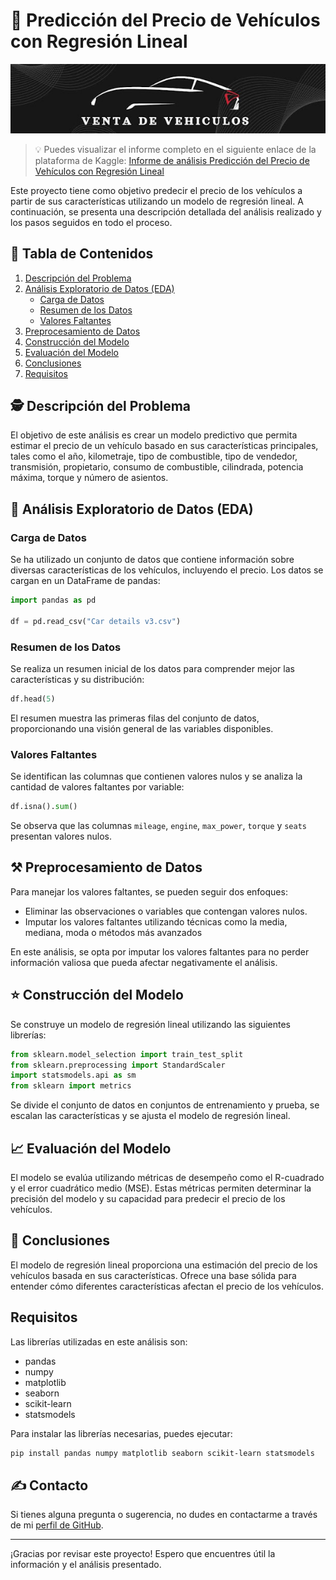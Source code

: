 # 🚗 Predicción del Precio de Vehículos con Regresión Lineal
![](banner.jpg)

> 💡 Puedes visualizar el informe completo en el siguiente enlace de la plataforma de Kaggle: [Informe de análisis  Predicción del Precio de Vehículos con Regresión Lineal](https://www.kaggle.com/code/andersonrodriguezs/regresion-lineal-precio-vehiculos-en-espa-ol)

Este proyecto tiene como objetivo predecir el precio de los vehículos a partir de sus características utilizando un modelo de regresión lineal. A continuación, se presenta una descripción detallada del análisis realizado y los pasos seguidos en todo el proceso.

## 📖 Tabla de Contenidos
1. [Descripción del Problema](#descripción-del-problema)
2. [Análisis Exploratorio de Datos (EDA)](#análisis-exploratorio-de-datos-eda)
   - [Carga de Datos](#carga-de-datos)
   - [Resumen de los Datos](#resumen-de-los-datos)
   - [Valores Faltantes](#valores-faltantes)
3. [Preprocesamiento de Datos](#preprocesamiento-de-datos)
4. [Construcción del Modelo](#construcción-del-modelo)
5. [Evaluación del Modelo](#evaluación-del-modelo)
6. [Conclusiones](#conclusiones)
7. [Requisitos](#requisitos)

## 🕵️ Descripción del Problema

El objetivo de este análisis es crear un modelo predictivo que permita estimar el precio de un vehículo basado en sus características principales, tales como el año, kilometraje, tipo de combustible, tipo de vendedor, transmisión, propietario, consumo de combustible, cilindrada, potencia máxima, torque y número de asientos.

## 🔎 Análisis Exploratorio de Datos (EDA)

### Carga de Datos

Se ha utilizado un conjunto de datos que contiene información sobre diversas características de los vehículos, incluyendo el precio. Los datos se cargan en un DataFrame de pandas:

```python
import pandas as pd

df = pd.read_csv("Car details v3.csv")
```

### Resumen de los Datos

Se realiza un resumen inicial de los datos para comprender mejor las características y su distribución:

```python
df.head(5)
```

El resumen muestra las primeras filas del conjunto de datos, proporcionando una visión general de las variables disponibles.

### Valores Faltantes

Se identifican las columnas que contienen valores nulos y se analiza la cantidad de valores faltantes por variable:

```python
df.isna().sum()
```

Se observa que las columnas `mileage`, `engine`, `max_power`, `torque` y `seats` presentan valores nulos.

## ⚒️ Preprocesamiento de Datos

Para manejar los valores faltantes, se pueden seguir dos enfoques:
- Eliminar las observaciones o variables que contengan valores nulos.
- Imputar los valores faltantes utilizando técnicas como la media, mediana, moda o métodos más avanzados

En este análisis, se opta por imputar los valores faltantes para no perder información valiosa que pueda afectar negativamente el análisis.

## ⭐ Construcción del Modelo

Se construye un modelo de regresión lineal utilizando las siguientes librerías:

```python
from sklearn.model_selection import train_test_split
from sklearn.preprocessing import StandardScaler
import statsmodels.api as sm
from sklearn import metrics
```

Se divide el conjunto de datos en conjuntos de entrenamiento y prueba, se escalan las características y se ajusta el modelo de regresión lineal.

## 📈 Evaluación del Modelo

El modelo se evalúa utilizando métricas de desempeño como el R-cuadrado y el error cuadrático medio (MSE). Estas métricas permiten determinar la precisión del modelo y su capacidad para predecir el precio de los vehículos.

## 🏁 Conclusiones

El modelo de regresión lineal proporciona una estimación del precio de los vehículos basada en sus características. Ofrece una base sólida para entender cómo diferentes características afectan el precio de los vehículos.

## Requisitos

Las librerías utilizadas en este análisis son:

- pandas
- numpy
- matplotlib
- seaborn
- scikit-learn
- statsmodels

Para instalar las librerías necesarias, puedes ejecutar:

```bash
pip install pandas numpy matplotlib seaborn scikit-learn statsmodels
```

## ✍️ Contacto

Si tienes alguna pregunta o sugerencia, no dudes en contactarme a través de mi [perfil de GitHub](https://github.com/Andersoncrs).

---

¡Gracias por revisar este proyecto! Espero que encuentres útil la información y el análisis presentado.
